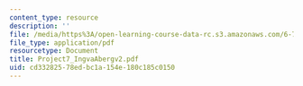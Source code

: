 ```yaml
---
content_type: resource
description: ''
file: /media/https%3A/open-learning-course-data-rc.s3.amazonaws.com/6-772-compound-semiconductor-devices-spring-2003/cd33282578edbc1a154e180c185c0150_Project7_IngvaAbergv2.pdf
file_type: application/pdf
resourcetype: Document
title: Project7_IngvaAbergv2.pdf
uid: cd332825-78ed-bc1a-154e-180c185c0150
---
```

